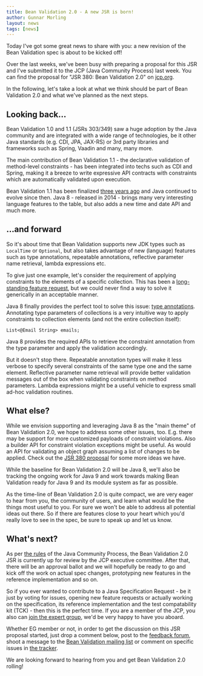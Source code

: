 ```yaml
---
title: Bean Validation 2.0 - A new JSR is born!
author: Gunnar Morling
layout: news
tags: [news]
---
```


Today I've got some great news to share with you: a new revision of the Bean Validation spec is about to be kicked off!

Over the last weeks, we've been busy with preparing a proposal for this JSR and I've submitted it to the JCP (Java Community Process) last week.
You can find the proposal for "JSR 380: Bean Validation 2.0" on [jcp.org](https://jcp.org/en/jsr/detail?id=380).

In the following, let's take a look at what we think should be part of Bean Validation 2.0 and what we've planned as the next steps.

## Looking back...

Bean Validation 1.0 and 1.1 (JSRs 303/349) saw a huge adoption by the Java community and are integrated with a wide range of technologies, be it other Java standards (e.g. CDI, JPA, JAX-RS)
or 3rd party libraries and frameworks such as Spring, Vaadin and many, many more.

The main contribution of Bean Validation 1.1 - the declarative validation of method-level constraints - has been integrated into techs such as CDI and Spring,
making it a breeze to write expressive API contracts with constraints which are automatically validated upon execution.

Bean Validation 1.1 has been finalized [three years ago](http://beanvalidation.org/news/2013/05/02/bean-validation-1-1-is-a-spec/) and Java continued to evolve since then.
Java 8 - released in 2014 - brings many very interesting language features to the table, but also adds a new time and date API and much more.

## ...and forward

So it's about time that Bean Validation supports new JDK types such as `LocalTime` or `Optional`, but also takes advantage of new (language) features such as type annotations, repeatable annotations, reflective parameter name retrieval, lambda expressions etc.

To give just one example, let's consider the requirement of applying constraints to the elements of a specific collection.
This has been a [long-standing feature request](https://hibernate.atlassian.net/browse/BVAL-202), but we could never find a way to solve it generically in an acceptable manner.

Java 8 finally provides the perfect tool to solve this issue: [type annotations](https://docs.oracle.com/javase/tutorial/java/annotations/type_annotations.html).
Annotating type parameters of collections is a very intuitive way to apply constraints to collection elements (and not the entire collection itself):

    List<@Email String> emails;

Java 8 provides the required APIs to retrieve the constraint annotation from the type parameter and apply the validation accordingly.

But it doesn't stop there.
Repeatable annotation types will make it less verbose to specify several constraints of the same type one and the same element.
Reflective parameter name retrieval will provide better validation messages out of the box when validating constraints on method parameters.
Lambda expressions might be a useful vehicle to express small ad-hoc validation routines.

## What else?

While we envision supporting and leveraging Java 8 as the "main theme" of Bean Validation 2.0, we hope to address some other issues, too.
E.g. there may be support for more customized payloads of constraint violations.
Also a builder API for constraint violation exceptions might be useful.
As would an API for validating an object graph assuming a list of changes to be applied.
Check out the [JSR 380 proposal](https://jcp.org/en/jsr/detail?id=380) for some more ideas we have.

While the baseline for Bean Validation 2.0 will be Java 8, we'll also be tracking the ongoing work for Java 9 and work towards making Bean Validation ready for Java 9 and its module system as far as possible.

As the time-line of Bean Validation 2.0 is quite compact, we are very eager to hear from you, the community of users, and learn what would be the things most useful to you.
For sure we won't be able to address all potential ideas out there. So if there are features close to your heart which you'd really love to see in the spec, be sure to speak up and let us know.

## What's next?

As per [the rules](https://jcp.org/en/procedures/jcp2#3.3) of the Java Community Process, the Bean Validation 2.0 JSR is currently up for review by the JCP executive committee.
After that, there will be an approval ballot and we will hopefully be ready to go and kick off the work on actual spec changes, prototyping new features in the reference implementation and so on.

So if you ever wanted to contribute to a Java Specification Request - be it just by voting for issues, opening new feature requests or actually working on the specification, its reference implementation and the test compatability kit (TCK) - then this is the perfect time.
If you are a member of the JCP, you also can [join the expert group](https://jcp.org/en/jsr/egnom?id=380), we'd be very happy to have you aboard.

Whether EG member or not, in order to get the discussion on this JSR proposal started, just drop a comment below, post to the [feedback forum](https://discourse.hibernate.org/c/bean-validation), shoot a message to the [Bean Validation mailing list](https://lists.jboss.org/mailman/listinfo/beanvalidation-dev) or
comment on specific issues in [the tracker](https://hibernate.atlassian.net/projects/BVAL/summary).

We are looking forward to hearing from you and get Bean Validation 2.0 rolling!
